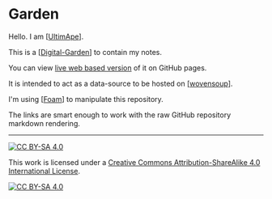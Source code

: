 # Garden

Hello. I am [[UltimApe]].

This is a [[Digital-Garden]] to contain my notes.

You can view [live web based version](https://ultimape.github.io/garden/) of it on GitHub pages.

It is intended to act as a data-source to be hosted on [[wovensoup]].

I'm using [[Foam]] to manipulate this repository.

The links are smart enough to work with the raw GitHub repository markdown rendering.

----

[![CC BY-SA 4.0][cc-by-sa-shield]][cc-by-sa]

This work is licensed under a
[Creative Commons Attribution-ShareAlike 4.0 International License][cc-by-sa].

[![CC BY-SA 4.0][cc-by-sa-image]][cc-by-sa]

[cc-by-sa]: http://creativecommons.org/licenses/by-sa/4.0/
[cc-by-sa-image]: https://licensebuttons.net/l/by-sa/4.0/88x31.png
[cc-by-sa-shield]: https://img.shields.io/badge/License-CC%20BY--SA%204.0-lightgrey.svg

[//begin]: # "Autogenerated link references for markdown compatibility"
[UltimApe]: weeds/people/person/ultimape.md "About: UltimApe"
[Digital-Garden]: weeds/meta/digital-garden.md "Digital Garden"
[wovensoup]: weeds/websites/personal/wovensoup.md "About: Wovensoup"
[Foam]: weeds/software/tools/Foam.md "software/tools/Foam"
[//end]: # "Autogenerated link references"